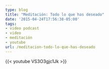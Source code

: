 ```yaml
---
type: blog
title: "Meditación: Todo lo que has deseado"
date: '2015-04-24T17:56:38-05:00'
tags:
- video podcast
- video
- meditación
- youtube
url: /meditacion-todo-lo-que-has-deseado
---
```


{{< youtube VS3O3gjc1Jk >}}
